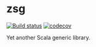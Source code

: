 zsg
===========================================
[![Build status](https://img.shields.io/github/workflow/status/scalax/zsg/Continuous%20Integration.svg)](https://github.com/scalax/zsg/actions)
[![codecov](https://codecov.io/gh/scalax/zsg/branch/master/graph/badge.svg)](https://codecov.io/gh/scalax/zsg)

Yet another Scala generic library.